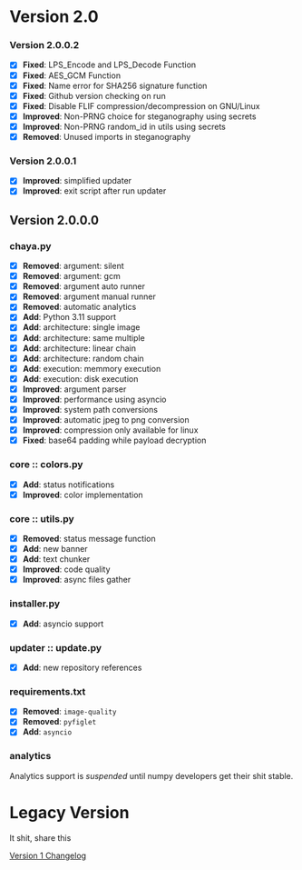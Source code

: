 # Version 2.0

### Version 2.0.0.2

- [x] **Fixed**: LPS_Encode and LPS_Decode Function
- [x] **Fixed**: AES_GCM Function
- [x] **Fixed**: Name error for SHA256 signature function
- [x] **Fixed**: Github version checking on run
- [x] **Fixed**: Disable FLIF compression/decompression on GNU/Linux
- [x] **Improved**: Non-PRNG choice for steganography using secrets
- [x] **Improved**: Non-PRNG random_id in utils using secrets
- [x] **Removed**: Unused imports in steganography

### Version 2.0.0.1

- [x] **Improved**: simplified updater
- [x] **Improved**: exit script after run updater

## Version 2.0.0.0

### chaya.py
- [x] **Removed**: argument: silent
- [x] **Removed**: argument: gcm
- [x] **Removed**: argument auto runner
- [x] **Removed**: argument manual runner
- [x] **Removed**: automatic analytics
- [x] **Add**: Python 3.11 support
- [x] **Add**: architecture: single image
- [x] **Add**: architecture: same multiple
- [x] **Add**: architecture: linear chain
- [x] **Add**: architecture: random chain
- [x] **Add**: execution: memmory execution
- [x] **Add**: execution: disk execution
- [x] **Improved**: argument parser
- [x] **Improved**: performance using asyncio
- [x] **Improved**: system path conversions
- [x] **Improved**: automatic jpeg to png conversion
- [x] **Improved**: compression only available for linux
- [x] **Fixed**: base64 padding while payload decryption

### core :: colors.py
- [x] **Add**: status notifications
- [x] **Improved**: color implementation

### core :: utils.py
- [x] **Removed**: status message function
- [x] **Add**: new banner
- [x] **Add**: text chunker
- [x] **Improved**: code quality
- [x] **Improved**: async files gather

### installer.py
- [x] **Add**: asyncio support

### updater :: update.py
- [x] **Add**: new repository references

### requirements.txt
- [x] **Removed**: `image-quality`
- [x] **Removed**: `pyfiglet`
- [x] **Add**: `asyncio`

### analytics

Analytics support is *suspended* until numpy developers get their shit stable.

# Legacy Version

It shit, share this

<a href="https://github.com/xerohackcom/chaya/">Version 1 Changelog</a>
